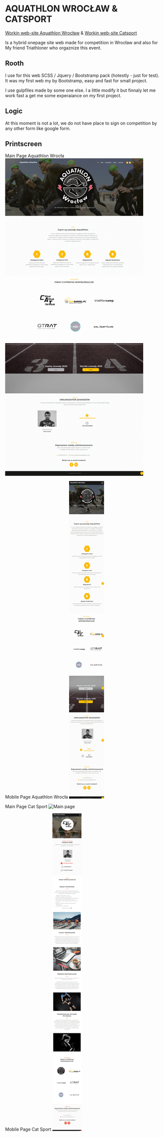 # AQUATHLON WROCŁAW & CATSPORT

[Workin web-site Aquathlon Wrocław](http://www.aquathlonwroclaw.pl/aquathlon.html)
&
[Workin web-site Catsport](http://www.catsport.pl/cat.html)

Is a hybrid onepage site web made for competition in Wrocław and also for My friend Triathloner who orgaznize this event.

## Rooth

I use for this web SCSS / Jquery / Bootstramp pack (hotestly - just for test).
It was my first web my by Bootstramp, easy and fast for small project.

I use gulpfiles made by some one else. I a little modify it but finnaly let me work fast a get me some experaiance on my first project.

## Logic

At this moment is not a lot, we do not have place to sign on competition by any other form like google form.

## Printscreen

Main Page Aquathlon Wrocła 
![Main page](https://github.com/MIBuczek/Aquathlon-Cat-Sport/blob/master/Aquatlon%20Wroclaw/aquathlon.png)

Mobile Page Aquathlon Wrocła 
![Main page](https://github.com/MIBuczek/Aquathlon-Cat-Sport/blob/master/Aquatlon%20Wroclaw/aquathlon-mobile.png)

Main Page Cat Sport 
![Main page](https://github.com/MIBuczek/Aquathlon-Cat-Sport/blob/master/Citius%20Altius%20Fortius/catsport.png)

Mobile Page Cat Sport 
![Main page](https://github.com/MIBuczek/Aquathlon-Cat-Sport/blob/master/Citius%20Altius%20Fortius/catsport-mobile.png)
